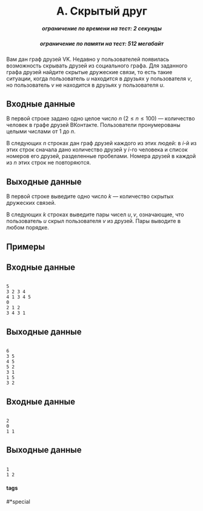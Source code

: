 <h1 style='text-align: center;'> A. Скрытый друг</h1>

<h5 style='text-align: center;'>ограничение по времени на тест: 2 секунды</h5>
<h5 style='text-align: center;'>ограничение по памяти на тест: 512 мегабайт</h5>

Вам дан граф друзей VK. Недавно у пользователей появилась возможность скрывать друзей из социального графа. Для заданного графа друзей найдите скрытые дружеские связи, то есть такие ситуации, когда пользователь $u$ находится в друзьях у пользователя $v$, но пользователь $v$ не находится в друзьях у пользователя $u$.

## Входные данные

В первой строке задано одно целое число $n$ ($2 \le n \le 100$) — количество человек в графе друзей ВКонтакте. Пользователи пронумерованы целыми числами от $1$ до $n$.

В следующих $n$ строках дан граф друзей каждого из этих людей: в $i$-й из этих строк сначала дано количество друзей у $i$-го человека и список номеров его друзей, разделенные пробелами. Номера друзей в каждой из $n$ этих строк не повторяются.

## Выходные данные

В первой строке выведите одно число $k$ — количество скрытых дружеских связей.

В следующих $k$ строках выведите пары чисел $u, v$, означающие, что пользователь $u$ скрыл пользователя $v$ из друзей. Пары выводите в любом порядке.

## Примеры

## Входные данные


```

5
3 2 3 4
4 1 3 4 5
0
2 1 2
3 4 3 1

```
## Выходные данные


```

6
3 5
4 5
5 2
3 1
1 5
3 2

```
## Входные данные


```

2
0
1 1

```
## Выходные данные


```

1
1 2

```


#### tags 

#*special 